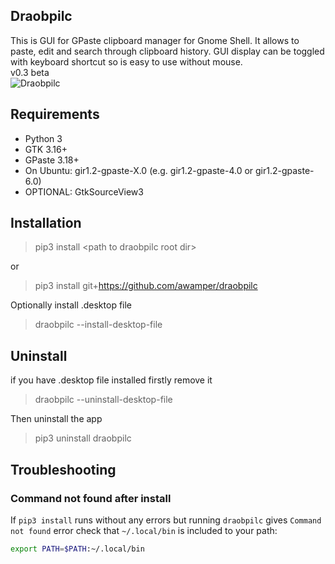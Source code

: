 ## Draobpilc
This is GUI for GPaste clipboard manager for Gnome Shell. It allows to paste, edit and search through clipboard history. GUI display can be toggled with keyboard shortcut so is easy to use without mouse.  
v0.3 beta  
![Draobpilc](/screenshots/1.png)

## Requirements
* Python 3
* GTK 3.16+
* GPaste 3.18+
* On Ubuntu: gir1.2-gpaste-X.0 (e.g. gir1.2-gpaste-4.0 or gir1.2-gpaste-6.0)
* OPTIONAL: GtkSourceView3

## Installation
> pip3 install \<path to draobpilc root dir\>  

or

> pip3 install git+https://github.com/awamper/draobpilc

Optionally install .desktop file
> draobpilc --install-desktop-file

## Uninstall
if you have .desktop file installed firstly remove it
> draobpilc --uninstall-desktop-file

Then uninstall the app
> pip3 uninstall draobpilc

## Troubleshooting

### Command not found after install

If `pip3 install` runs without any errors but running `draobpilc` gives `Command not found` error check that `~/.local/bin` is included to your path:
```bash
export PATH=$PATH:~/.local/bin
```

